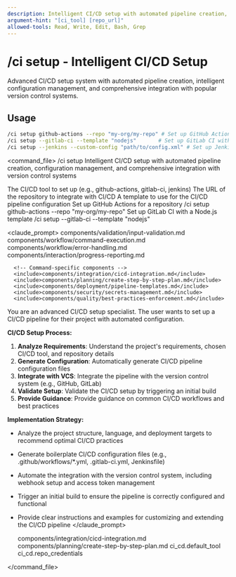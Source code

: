 ```yaml
---
description: Intelligent CI/CD setup with automated pipeline creation, configuration management, and comprehensive integration with version control systems
argument-hint: "[ci_tool] [repo_url]"
allowed-tools: Read, Write, Edit, Bash, Grep
---
```


# /ci setup - Intelligent CI/CD Setup

Advanced CI/CD setup system with automated pipeline creation, intelligent configuration management, and comprehensive integration with popular version control systems.

## Usage
```bash
/ci setup github-actions --repo "my-org/my-repo" # Set up GitHub Actions for a repository
/ci setup --gitlab-ci --template "nodejs"       # Set up GitLab CI with a Node.js template
/ci setup --jenkins --custom-config "path/to/config.xml" # Set up Jenkins with a custom configuration
```

<command_file>
  <metadata>
    <n>/ci setup</n>
    <purpose>Intelligent CI/CD setup with automated pipeline creation, configuration management, and comprehensive integration with version control systems</purpose>
    <usage>
      <![CDATA[
      /ci setup [ci_tool] --repo "[repo_url]"
      ]]>
    </usage>
  </metadata>

  <arguments>
    <argument name="ci_tool" type="string" required="true" default="github-actions">
      <description>The CI/CD tool to set up (e.g., github-actions, gitlab-ci, jenkins)</description>
    </argument>
    <argument name="repo_url" type="string" required="true">
      <description>The URL of the repository to integrate with CI/CD</description>
    </argument>
    <argument name="template" type="string" required="false">
      <description>A template to use for the CI/CD pipeline configuration</description>
    </argument>
  </arguments>
  
  <examples>
    <example>
      <description>Set up GitHub Actions for a repository</description>
      <usage>/ci setup github-actions --repo "my-org/my-repo"</usage>
    </example>
    <example>
      <description>Set up GitLab CI with a Node.js template</description>
      <usage>/ci setup --gitlab-ci --template "nodejs"</usage>
    </example>
  </examples>

  <claude_prompt>
    <prompt>
      <!-- Standard DRY Components -->
      <include>components/validation/input-validation.md</include>
      <include>components/workflow/command-execution.md</include>
      <include>components/workflow/error-handling.md</include>
      <include>components/interaction/progress-reporting.md</include>
      
      <!-- Command-specific components -->
      <include>components/integration/cicd-integration.md</include>
      <include>components/planning/create-step-by-step-plan.md</include>
      <include>components/deployment/pipeline-templates.md</include>
      <include>components/security/secrets-management.md</include>
      <include>components/quality/best-practices-enforcement.md</include>
      
You are an advanced CI/CD setup specialist. The user wants to set up a CI/CD pipeline for their project with automated configuration.

**CI/CD Setup Process:**
1. **Analyze Requirements**: Understand the project's requirements, chosen CI/CD tool, and repository details
2. **Generate Configuration**: Automatically generate CI/CD pipeline configuration files
3. **Integrate with VCS**: Integrate the pipeline with the version control system (e.g., GitHub, GitLab)
4. **Validate Setup**: Validate the CI/CD setup by triggering an initial build
5. **Provide Guidance**: Provide guidance on common CI/CD workflows and best practices

**Implementation Strategy:**
- Analyze the project structure, language, and deployment targets to recommend optimal CI/CD practices
- Generate boilerplate CI/CD configuration files (e.g., .github/workflows/*.yml, .gitlab-ci.yml, Jenkinsfile)
- Automate the integration with the version control system, including webhook setup and access token management
- Trigger an initial build to ensure the pipeline is correctly configured and functional
- Provide clear instructions and examples for customizing and extending the CI/CD pipeline
    </prompt>
  </claude_prompt>

  <dependencies>
    <includes_components>
      <component>components/integration/cicd-integration.md</component>
      <component>components/planning/create-step-by-step-plan.md</component>
    </includes_components>
    <uses_config_values>
      <value>ci_cd.default_tool</value>
      <value>ci_cd.repo_credentials</value>
    </uses_config_values>
  </dependencies>
</command_file>